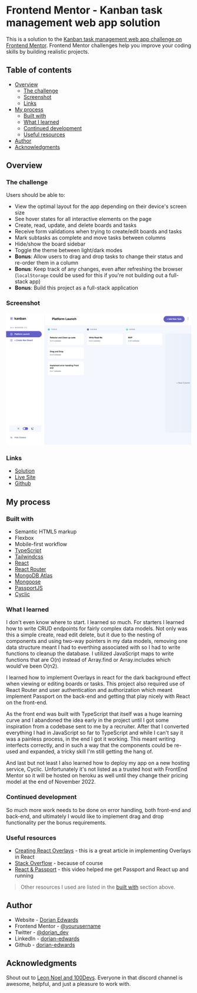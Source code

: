 # Frontend Mentor - Kanban task management web app solution

This is a solution to the [Kanban task management web app challenge on Frontend Mentor](https://www.frontendmentor.io/challenges/kanban-task-management-web-app-wgQLt-HlbB). Frontend Mentor challenges help you improve your coding skills by building realistic projects.

## Table of contents

- [Overview](#overview)
  - [The challenge](#the-challenge)
  - [Screenshot](#screenshot)
  - [Links](#links)
- [My process](#my-process)
  - [Built with](#built-with)
  - [What I learned](#what-i-learned)
  - [Continued development](#continued-development)
  - [Useful resources](#useful-resources)
- [Author](#author)
- [Acknowledgments](#acknowledgments)

## Overview

### The challenge

Users should be able to:

- View the optimal layout for the app depending on their device's screen size
- See hover states for all interactive elements on the page
- Create, read, update, and delete boards and tasks
- Receive form validations when trying to create/edit boards and tasks
- Mark subtasks as complete and move tasks between columns
- Hide/show the board sidebar
- Toggle the theme between light/dark modes
- **Bonus**: Allow users to drag and drop tasks to change their status and re-order them in a column
- **Bonus**: Keep track of any changes, even after refreshing the browser (`localStorage` could be used for this if you're not building out a full-stack app)
- **Bonus**: Build this project as a full-stack application

### Screenshot

![](./screenshot.jpg)

### Links

- [Solution](https://www.frontendmentor.io/solutions/fullstack-kanban-workflow-management-app-O8yM3aeElN)
- [Live Site](https://kanban.cyclic.app/)
- [Github](https://github.com/dorian-edwards/kanbanReact/tree/main)

## My process

### Built with

- Semantic HTML5 markup
- Flexbox
- Mobile-first workflow
- [TypeScript](https://www.typescriptlang.org/)
- [Tailwindcss](https://tailwindcss.com/)
- [React](https://reactjs.org/)
- [React Router](https://reactrouter.com/en/main)
- [MongoDB Atlas](https://www.mongodb.com/atlas/database)
- [Mongoose](https://mongoosejs.com/docs/)
- [PassportJS](https://www.passportjs.org/)
- [Cyclic](https://app.cyclic.sh/)

### What I learned

I don't even know where to start. I learned so much. For starters I learned how to write CRUD endpoints for fairly complex data models. Not only was this a simple create, read edit delete, but it due to the nesting of components and using two-way pointers in my data models, removing one data structure meant I had to everthing associated with so I had to write functions to cleanup the database. I utilized JavaScript maps to write functions that are O(n) instead of Array.find or Array.includes which would've been O(n2).

I learned how to implement Overlays in react for the dark background effect when viewing or editing boards or tasks. This project also required use of React Router and user authentication and authorization which meant implement Passport on the back-end and getting that play nicely with React on the front-end.

As the front end was built with TypeScript that itself was a huge learning curve and I abandoned the idea early in the project until I got some inspiration from a codebase sent to me by a recruiter. After that I converted everything I had in JavaScript so far to TypeScript and while I can't say it was a painless process, in the end I got it working. This meant writing interfects correctly, and in such a way that the components could be re-used and expanded, a tricky skill I'm still getting the hang of.

And last but not least I also learned how to deploy my app on a new hosting service, Cyclic. Unfortunately it's not listed as a trusted host with FrontEnd Mentor so it will be hosted on heroku as well until they change their pricing model at the end of November 2022.

### Continued development

So much more work needs to be done on error handling, both front-end and back-end, and ultimately I would like to implement drag and drop functionality per the bonus requirements.

### Useful resources

- [Creating React Overlays](https://towardsdev.com/creating-overlays-in-reactjs-30b1dfa010a6) - this is a great article in implementing Overlays in React
- [Stack Overflow](https://stackoverflow.com/) - because of course
- [React & Passport](https://www.youtube.com/watch?v=IUw_TgRhTBE) - this video helped me get Passport and React up and running

> Other resources I used are listed in the [built with](#built-with) section above.

## Author

- Website - [Dorian Edwards](https://dorianedwards.dev)
- Frontend Mentor - [@yourusername](https://www.frontendmentor.io/profile/yourusername)
- Twitter - [@dorian_dev](https://twitter.com/dorian_dev)
- LinkedIn - [dorian-edwards](https://www.linkedin.com/in/dorian-edwards/)
- Github - [dorian-edwards](https://github.com/dorian-edwards)

## Acknowledgments

Shout out to [Leon Noel and 100Devs](https://leonnoel.com/100devs/). Everyone in that discord channel is awesome, helpful, and just a pleasure to work with.
